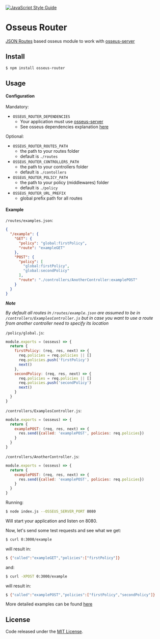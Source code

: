 [![JavaScript Style Guide](https://cdn.rawgit.com/standard/standard/master/badge.svg)](https://github.com/standard/standard)

# Osseus Router

[JSON Routes](https://github.com/gimox/json-routing) based osseus module to work with [osseus-server](https://github.com/colucom/osseus-server)

## Install
```bash
$ npm install osseus-router
```

## Usage

#### Configuration

Mandatory:

* `OSSEUS_ROUTER_DEPENDENCIES`
	* Your application must use [osseus-server](https://github.com/colucom/osseus-server)
	* See osseus dependencies explanation [here](https://github.com/colucom/osseus#dependencies)

Optional:

* `OSSEUS_ROUTER_ROUTES_PATH`
	* the path to your routes folder
	* default is `./routes`
* `OSSEUS_ROUTER_CONTROLLERS_PATH`
	* the path to your controllers folder
	* default is `./contollers`
* `OSSEUS_ROUTER_POLICY_PATH`
	* the path to your policy (middlewares) folder
	* default is `./policy`
* `OSSEUS_ROUTER_URL_PREFIX`
	* global prefix path for all routes

#### Example

`/routes/examples.json`:

```json
{
  "/example": {
    "GET": {
      "policy": "global:firstPolicy",
      "route": "exampleGET"
    },
    "POST": {
      "policy": [
        "global:firstPolicy",
        "global:secondPolicy"
      ],
      "route": "./controllers/AnotherController:examplePOST"
    }
  }
}
```

***Note***

*By default all routes in `/routes/example.json` are assumed to be in `/controllers/ExamplesController.js` but in case you want to use a route from another controller need to specify its location*

`/policy/global.js`:

```javascript
module.exports = (osseus) => {
  return {
    firstPolicy: (req, res, next) => {
      req.policies = req.policies || []
      req.policies.push('firstPolicy')
      next()
    },
    secondPolicy: (req, res, next) => {
      req.policies = req.policies || []
      req.policies.push('secondPolicy')
      next()
    }
  }
}
```

`/controllers/ExamplesController.js`:

```javascript
module.exports = (osseus) => {
  return {
    examplePOST: (req, res, next) => {
      res.send({called: 'examplePOST', policies: req.policies})
    }
  }
}
```

`/controllers/AnotherController.js`:

```javascript
module.exports = (osseus) => {
  return {
    examplePOST: (req, res, next) => {
      res.send({called: 'examplePOST', policies: req.policies})
    }
  }
}
```

Running:

```bash
$ node index.js --OSSEUS_SERVER_PORT 8080
```

Will start your application and listen on 8080.

Now, let's send some test requests and see what we get:

```bash
$ curl 0:3000/example
```

will result in:

```bash
$ {"called":"exampleGET","policies":["firstPolicy"]}
```

and:

```bash
$ curl -XPOST 0:3000/example
```

will result in:

```bash
$ {"called":"examplePOST","policies":["firstPolicy","secondPolicy"]}
```

More detailed examples can be found [here](https://github.com/gimox/json-routing)

## License
Code released under the [MIT License](https://github.com/colucom/osseus-router/blob/master/LICENSE).
